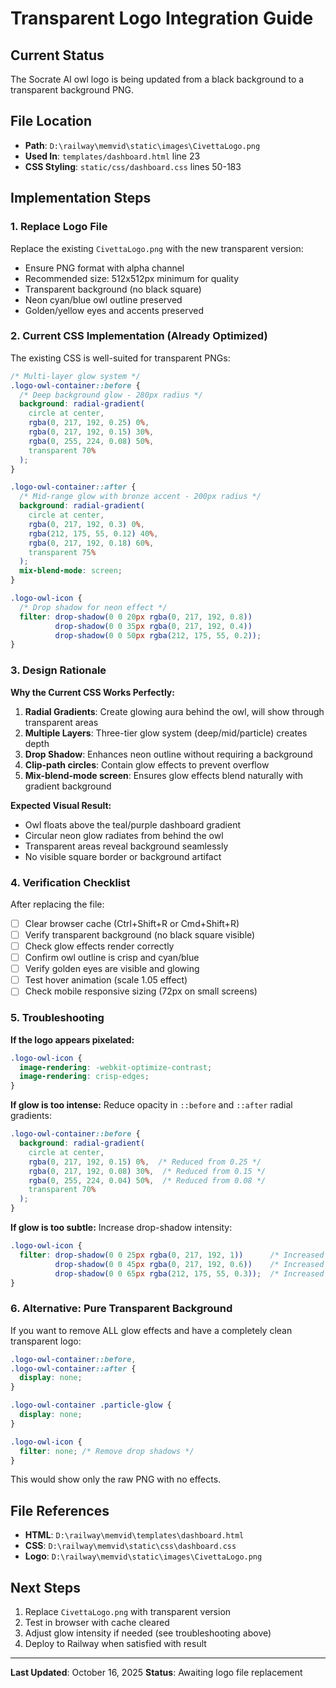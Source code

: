 # Transparent Logo Integration Guide

## Current Status
The Socrate AI owl logo is being updated from a black background to a transparent background PNG.

## File Location
- **Path**: `D:\railway\memvid\static\images\CivettaLogo.png`
- **Used In**: `templates/dashboard.html` line 23
- **CSS Styling**: `static/css/dashboard.css` lines 50-183

## Implementation Steps

### 1. Replace Logo File
Replace the existing `CivettaLogo.png` with the new transparent version:
- Ensure PNG format with alpha channel
- Recommended size: 512x512px minimum for quality
- Transparent background (no black square)
- Neon cyan/blue owl outline preserved
- Golden/yellow eyes and accents preserved

### 2. Current CSS Implementation (Already Optimized)

The existing CSS is well-suited for transparent PNGs:

```css
/* Multi-layer glow system */
.logo-owl-container::before {
  /* Deep background glow - 280px radius */
  background: radial-gradient(
    circle at center,
    rgba(0, 217, 192, 0.25) 0%,
    rgba(0, 217, 192, 0.15) 30%,
    rgba(0, 255, 224, 0.08) 50%,
    transparent 70%
  );
}

.logo-owl-container::after {
  /* Mid-range glow with bronze accent - 200px radius */
  background: radial-gradient(
    circle at center,
    rgba(0, 217, 192, 0.3) 0%,
    rgba(212, 175, 55, 0.12) 40%,
    rgba(0, 217, 192, 0.18) 60%,
    transparent 75%
  );
  mix-blend-mode: screen;
}

.logo-owl-icon {
  /* Drop shadow for neon effect */
  filter: drop-shadow(0 0 20px rgba(0, 217, 192, 0.8))
          drop-shadow(0 0 35px rgba(0, 217, 192, 0.4))
          drop-shadow(0 0 50px rgba(212, 175, 55, 0.2));
}
```

### 3. Design Rationale

**Why the Current CSS Works Perfectly:**

1. **Radial Gradients**: Create glowing aura behind the owl, will show through transparent areas
2. **Multiple Layers**: Three-tier glow system (deep/mid/particle) creates depth
3. **Drop Shadow**: Enhances neon outline without requiring a background
4. **Clip-path circles**: Contain glow effects to prevent overflow
5. **Mix-blend-mode screen**: Ensures glow effects blend naturally with gradient background

**Expected Visual Result:**
- Owl floats above the teal/purple dashboard gradient
- Circular neon glow radiates from behind the owl
- Transparent areas reveal background seamlessly
- No visible square border or background artifact

### 4. Verification Checklist

After replacing the file:

- [ ] Clear browser cache (Ctrl+Shift+R or Cmd+Shift+R)
- [ ] Verify transparent background (no black square visible)
- [ ] Check glow effects render correctly
- [ ] Confirm owl outline is crisp and cyan/blue
- [ ] Verify golden eyes are visible and glowing
- [ ] Test hover animation (scale 1.05 effect)
- [ ] Check mobile responsive sizing (72px on small screens)

### 5. Troubleshooting

**If the logo appears pixelated:**
```css
.logo-owl-icon {
  image-rendering: -webkit-optimize-contrast;
  image-rendering: crisp-edges;
}
```

**If glow is too intense:**
Reduce opacity in `::before` and `::after` radial gradients:
```css
.logo-owl-container::before {
  background: radial-gradient(
    circle at center,
    rgba(0, 217, 192, 0.15) 0%,  /* Reduced from 0.25 */
    rgba(0, 217, 192, 0.08) 30%,  /* Reduced from 0.15 */
    rgba(0, 255, 224, 0.04) 50%,  /* Reduced from 0.08 */
    transparent 70%
  );
}
```

**If glow is too subtle:**
Increase drop-shadow intensity:
```css
.logo-owl-icon {
  filter: drop-shadow(0 0 25px rgba(0, 217, 192, 1))      /* Increased */
          drop-shadow(0 0 45px rgba(0, 217, 192, 0.6))    /* Increased */
          drop-shadow(0 0 65px rgba(212, 175, 55, 0.3));  /* Increased */
}
```

### 6. Alternative: Pure Transparent Background

If you want to remove ALL glow effects and have a completely clean transparent logo:

```css
.logo-owl-container::before,
.logo-owl-container::after {
  display: none;
}

.logo-owl-container .particle-glow {
  display: none;
}

.logo-owl-icon {
  filter: none; /* Remove drop shadows */
}
```

This would show only the raw PNG with no effects.

## File References

- **HTML**: `D:\railway\memvid\templates\dashboard.html`
- **CSS**: `D:\railway\memvid\static\css\dashboard.css`
- **Logo**: `D:\railway\memvid\static\images\CivettaLogo.png`

## Next Steps

1. Replace `CivettaLogo.png` with transparent version
2. Test in browser with cache cleared
3. Adjust glow intensity if needed (see troubleshooting above)
4. Deploy to Railway when satisfied with result

---

**Last Updated**: October 16, 2025
**Status**: Awaiting logo file replacement
